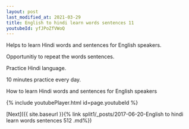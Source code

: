 ```yaml
---
layout: post
last_modified_at: 2021-03-29
title: English to hindi learn words sentences 11 
youtubeId: yfJPoZfVWoQ
---
```

 
 
Helps to learn Hindi words and sentences for English speakers.

Opportunitiy to repeat the words sentences. 

Practice Hindi language. 
 
10 minutes practice every day. 
 
How to learn Hindi words and sentences for English speakers 
 
{% include youtubePlayer.html id=page.youtubeId %}
 
 
[Next]({{ site.baseurl }}{% link  split1/_posts/2017-06-20-English to hindi learn words sentences 512 .md%})
 

